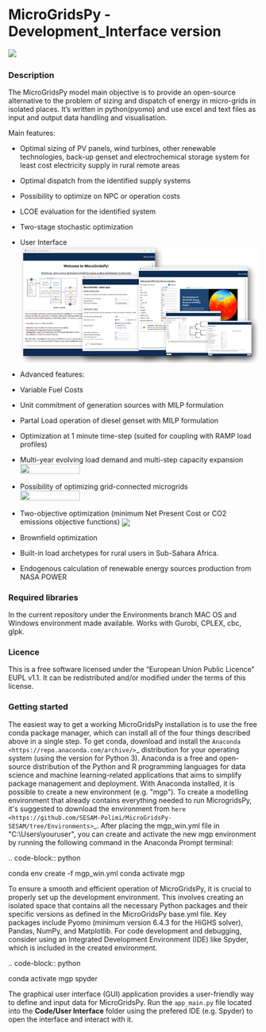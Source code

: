
MicroGridsPy - Development_Interface version
======================== 

<img src="https://user-images.githubusercontent.com/73618037/225138390-a5593e6d-6b9f-408b-ab28-60ac3a9871c8.png">

### Description

The MicroGridsPy model main objective is to provide an open-source alternative to the problem of sizing and dispatch of energy in micro-grids in isolated places. It’s written in python(pyomo) and use excel and text files as input and output data handling and visualisation.

Main features:

- Optimal sizing of PV panels, wind turbines, other renewable technologies, back-up genset and electrochemical storage system for least cost electricity 
  supply in rural remote areas
- Optimal dispatch from the identified supply systems
- Possibility to optimize on NPC or operation costs
- LCOE evaluation for the identified system
- Two-stage stochastic optimization
- User Interface \
  <img align="center" src="https://github.com/AleOnori98/MicroGridsPy_Doc/blob/main/docs/source/Images/Interface.png?raw=true">

- Advanced features:

- Variable Fuel Costs
- Unit commitment of generation sources with MILP formulation
- Partal Load operation of diesel genset with MILP formulation
- Optimization at 1 minute time-step (suited for coupling with RAMP load profiles)
- Multi-year evolving load demand and multi-step capacity expansion \
  <img align="center" src="https://user-images.githubusercontent.com/73618037/225139304-0c1d2ee3-5f2d-4b45-8c9f-21d967883f1b.png" width="50%" height="50%">
- Possibility of optimizing grid-connected microgrids \
  <img align="center" src="https://user-images.githubusercontent.com/73618037/225138883-b5085bb1-6378-4743-9ce5-b81bdab8dcba.png" width="50%" height="50%">
- Two-objective optimization (minimum Net Present Cost or CO2 emissions objective functions)
  <img align="center" src="https://user-images.githubusercontent.com/73618037/225139420-01a71137-c7be-4dda-a5e3-ba766f3780b4.png">
- Brownfield optimization
- Built-in load archetypes for rural users in Sub-Sahara Africa.
- Endogenous calculation of renewable energy sources production from NASA POWER

	

### Required libraries

In the current repository under the Environments branch MAC OS and Windows environment made available.
Works with Gurobi, CPLEX, cbc, glpk.

### Licence
This is a free software licensed under the “European Union Public Licence" EUPL v1.1. It 
can be redistributed and/or modified under the terms of this license.

### Getting started

The easiest way to get a working MicroGridsPy installation is to use the free conda package manager, which can install all of the four things described above in a single step. To get conda, download and install the `Anaconda <https://repo.anaconda.com/archive/>`_ distribution for your operating system (using the version for Python 3). Anaconda is a free and open-source distribution of the Python and R programming languages for data science and machine learning-related applications that aims to simplify package management and deployment. With Anaconda installed, it is possible to create a new environment (e.g. "mgp"). To create a modelling environment that already contains everything needed to run MicrogridsPy, it's suggested to download the environment from `here <https://github.com/SESAM-Polimi/MicroGridsPy-SESAM/tree/Environments>`_. After placing the mgp_win.yml file in "C:\Users\youruser", you can create and activate the new mgp environment by running the following command in the Anaconda Prompt terminal:

.. code-block:: python

   conda env create -f mgp_win.yml
   conda activate mgp

To ensure a smooth and efficient operation of MicroGridsPy, it is crucial to properly set up the development environment. This involves creating an isolated space that contains all the necessary Python packages and their specific versions as defined in the MicroGridsPy base.yml file. Key packages include Pyomo (minimum version 6.4.3 for the HiGHS solver), Pandas, NumPy, and Matplotlib.
For code development and debugging, consider using an Integrated Development Environment (IDE) like Spyder, which is included in the created environment.

.. code-block:: python

   conda activate mgp
   spyder

The graphical user interface (GUI) application provides a user-friendly way to define and input data for MicroGridsPy. 
Run the ``app_main.py`` file located into the **Code/User Interface** folder using the prefered IDE (e.g. Spyder) to open the interface and interact with it.


